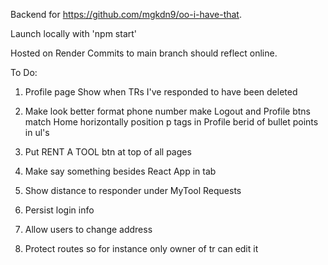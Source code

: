 Backend for https://github.com/mgkdn9/oo-i-have-that.

Launch locally with 'npm start'

Hosted on Render
Commits to main branch should reflect online.

To Do:
1. Profile page
  Show when TRs I've responded to have been deleted

2. Make look better
  format phone number
  make Logout and Profile btns match Home
  horizontally position p tags in Profile
  berid of bullet points in ul's

3. Put RENT A TOOL btn at top of all pages

4. Make say something besides React App in tab

5. Show distance to responder under MyTool Requests

6. Persist login info

7. Allow users to change address

8. Protect routes so for instance only owner of tr can edit it